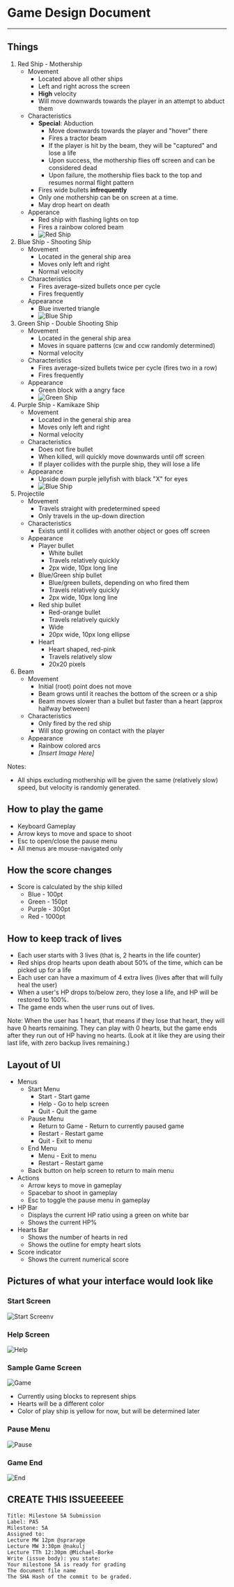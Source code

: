 # Game Design Document
----

## Things
1. Red Ship - Mothership
	* Movement
		* Located above all other ships
		* Left and right across the screen 
		* **High** velocity
		* Will move downwards towards the player in an attempt to abduct them
	* Characteristics
		* **Special**: Abduction
			* Move downwards towards the player and "hover" there
			* Fires a tractor beam
			* If the player is hit by the beam, they will be "captured" and lose a life
			* Upon success, the mothership flies off screen and can be considered dead
			* Upon failure, the mothership flies back to the top and resumes normal flight pattern
		* Fires wide bullets **infrequently**
		* Only one mothership can be on screen at a time.
		* May drop heart on death
	* Apperance
		* Red ship with flashing lights on top
		* Fires a rainbow colored beam
		* ![Red Ship](images/mothership.gif)
2. Blue Ship - Shooting Ship
	* Movement
		* Located in the general ship area
		* Moves only left and right
		* Normal velocity
	* Characteristics
		* Fires average-sized bullets once per cycle
		* Fires frequently
	* Appearance
		* Blue inverted triangle
		* ![Blue Ship](images/blueship.png)
3. Green Ship - Double Shooting Ship
	* Movement
		* Located in the general ship area
		* Moves in square patterns (cw and ccw randomly determined)
		* Normal velocity
	* Characteristics
		* Fires average-sized bullets twice per cycle (fires two in a row)
		* Fires frequently
	* Appearance
		* Green block with a angry face
		* ![Green Ship](images/greenship.png)
4. Purple Ship - Kamikaze Ship
	* Movement
		* Located in the general ship area
		* Moves only left and right
		* Normal velocity
	* Characteristics
		* Does not fire bullet
		* When killed, will quickly move downwards until off screen
		* If player collides with the purple ship, they will lose a life
	* Appearance
		* Upside down purple jellyfish with black "X" for eyes
		* ![Blue Ship](images/purpleship.png)
5. Projectile
	* Movement
		* Travels straight with predetermined speed
		* Only travels in the up-down direction
	* Characteristics
		* Exists until it collides with another object or goes off screen
	* Appearance
		* Player bullet
			* White bullet
			* Travels relatively quickly
			* 2px wide, 10px long line
		* Blue/Green ship bullet
			* Blue/green bullets, depending on who fired them
			* Travels relatively quickly
			* 2px wide, 10px long line
		* Red ship bullet
			* Red-orange bullet
			* Travels relatively quickly
			* Wide
			* 20px wide, 10px long ellipse
		* Heart
			* Heart shaped, red-pink
			* Travels relatively slow
			* 20x20 pixels
6. Beam
	* Movement
		* Initial (root) point does not move
		* Beam grows until it reaches the bottom of the screen or a ship
		* Beam moves slower than a bullet but faster than a heart (approx halfway between)
	* Characteristics
		* Only fired by the red ship
		* Will stop growing on contact with the player
	* Appearance
		* Rainbow colored arcs
		* *[Insert Image Here]*

Notes:
* All ships excluding mothership will be given the same (relatively slow) speed, but velocity is randomly generated.

## How to play the game
* Keyboard Gameplay
* Arrow keys to move and space to shoot
* Esc to open/close the pause menu
* All menus are mouse-navigated only

## How the score changes
* Score is calculated by the ship killed
	* Blue - 100pt
	* Green - 150pt
	* Purple - 300pt
	* Red - 1000pt

## How to keep track of lives
* Each user starts with 3 lives (that is, 2 hearts in the life counter)
* Red ships drop hearts upon death about 50% of the time, which can be picked up for a life
* Each user can have a maximum of 4 extra lives (lives after that will fully heal the user)
* When a user's HP drops to/below zero, they lose a life, and HP will be restored to 100%. 
* The game ends when the user runs out of lives.

Note: When the user has 1 heart, that means if they lose that heart, they will have 0 hearts remaining. They can play with 0 hearts, but the game ends after they run out of HP having no hearts. (Look at it like they are using their last life, with zero backup lives remaining.) 

## Layout of UI
* Menus
	* Start Menu
		* Start - Start game
		* Help - Go to help screen
		* Quit - Quit the game
	* Pause Menu
		* Return to Game - Return to currently paused game
		* Restart - Restart game
		* Quit - Exit to menu
	* End Menu
		* Menu - Exit to menu
		* Restart - Restart game
	* Back button on help screen to return to main menu
* Actions
	* Arrow keys to move in gameplay
	* Spacebar to shoot in gameplay
	* Esc to toggle the pause menu in gameplay
* HP Bar
	* Displays the current HP ratio using a green on white bar
	* Shows the current HP%
* Hearts Bar
	* Shows the number of hearts in red
	* Shows the outline for empty heart slots
* Score indicator
	* Shows the current numerical score

## Pictures of what your interface would look like

### Start Screen
![Start Screen](images/gamefront.png "Start Screen")v

### Help Screen
![Help](images/gamehelp.png "Help")

### Sample Game Screen
![Game](images/gameplay.png "Game")
* Currently using blocks to represent ships
* Hearts will be a different color 
* Color of play ship is yellow for now, but will be determined later

### Pause Menu
![Pause](images/gamepause.png "Pause")

### Game End
![End](images/gameend.png "End")

## CREATE THIS ISSUEEEEEE

```
Title: Milestone 5A Submission
Label: PA5
Milestone: 5A
Assigned to:
Lecture MW 12pm @sprarage
Lecture MW 3:30pm @nakulj
Lecture TTh 12:30pm @Michael-Borke
Write (issue body): you state:
Your milestone 5A is ready for grading
The document file name
The SHA Hash of the commit to be graded.
```
